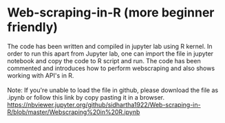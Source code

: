 # Web-scraping-in-R (more beginner friendly)
The code has been written and compiled in jupyter lab using R kernel. In order to run this apart from Jupyter lab, one can import the file in jupyter notebook and copy the code to R script and run.
The code has been commented and introduces how to perform webscraping and also shows working with API's in R.<br><br>
Note: If you're unable to load the file in github, please download the file as .ipynb or follow this link by copy pasting it in a browser. https://nbviewer.jupyter.org/github/sidhartha1922/Web-scraping-in-R/blob/master/Webscraping%20in%20R.ipynb
